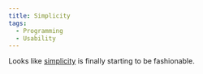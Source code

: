 ```yaml
---
title: Simplicity
tags:
  - Programming
  - Usability
---
```


Looks like [simplicity](http://www.forrester.com/Research/Document/Excerpt/0,7211,38381,00.html) is finally starting to be fashionable.

